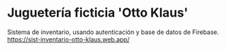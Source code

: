 # Juguetería ficticia 'Otto Klaus'

Sistema de inventario, usando autenticación y base de datos de Firebase.
https://sist-inventario-otto-klaus.web.app/
